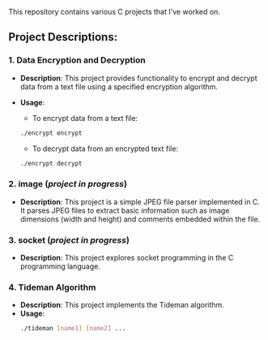 This repository contains various C projects that I've worked on.

## Project Descriptions:

### 1. Data Encryption and Decryption
   - **Description**: This project provides functionality to encrypt and decrypt data from a text file using a specified encryption algorithm.

   - **Usage**:
      - To encrypt data from a text file:
       ```bash
       ./encrypt encrypt
       ```

     - To decrypt data from an encrypted text file:
      ```bash
      ./encrypt decrypt 
      ```

### 2. image (*project in progress*)
   - **Description**: This project is a simple JPEG file parser implemented in C. It parses JPEG files to extract basic information such as image dimensions (width and height) and comments embedded within the file. 


### 3. socket (*project in progress*)
   - **Description**: This project explores socket programming in the C programming language.

### 4. Tideman Algorithm
   - **Description**: This project implements the Tideman algorithm.
   - **Usage**:
       ```bash
       ./tideman [name1] [name2] ...
       ```




